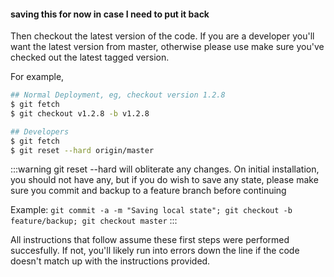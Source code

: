#### saving this for now in case I need to put it back #######

Then checkout the latest version of the code.  If you are a developer you'll want the latest version from master, otherwise please use make sure
you've checked out the latest tagged version.

For example,
```sh
## Normal Deployment, eg, checkout version 1.2.8
$ git fetch 
$ git checkout v1.2.8 -b v1.2.8

## Developers
$ git fetch 
$ git reset --hard origin/master
```

:::warning
git reset --hard will obliterate any changes.  On initial installation, you should not have any, but if you do wish to save any state, please make sure you commit and backup to a feature branch before continuing

Example:
```git commit -a -m "Saving local state"; git checkout -b feature/backup; git checkout master```
:::


All instructions that follow assume these first steps were performed succesfully.  If not, you'll likely run into errors down the line if the code doesn't match up with the instructions provided.

